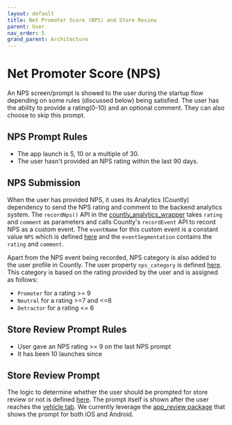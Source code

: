 ```yaml
---
layout: default
title: Net Promoter Score (NPS) and Store Review
parent: User
nav_order: 5
grand_parent: Architecture
---
```


# Net Promoter Score (NPS) 

An NPS screen/prompt is showed to the user during the startup flow depending on some rules (discussed below) being satisfied. The user has the ability to provide a rating(0-10) and an optional comment. They can also choose to skip this prompt. 

## NPS Prompt Rules

* The app launch is 5, 10 or a multiple of 30.
* The user hasn't provided an NPS rating within the last 90 days. 

## NPS Submission

When the user has provided NPS, it uses its Analytics (Countly) dependency to send the NPS rating and comment to the backend analytics system.
The `recordNps()` API in the [countly_analytics_wrapper](https://code.connected.bmw/mobile20/mobile-connected/blob/master/platform_sdk/data/analytics/lib/src/countly_analytics_wrapper.dart) takes `rating` and `comment` as parameters and calls Countly's `recordEvent` API to record NPS as a custom event. The `eventName` for this custom event is a constant value `NPS` which is defined [here](https://code.connected.bmw/mobile20/mobile-connected/blob/master/platform_sdk/data/analytics/lib/src/utils/constants.dart) and the `eventSegmentation` contains the `rating` and `comment`.

Apart from the NPS event being recorded, NPS category is also added to the user profile in Countly. The user property `nps_category` is defined [here](https://code.connected.bmw/mobile20/mobile-connected/blob/master/platform_sdk/data/analytics/lib/src/utils/constants.dart). This category is based on the rating provided by the user and is assigned as follows:
* `Promoter` for a rating >= 9
* `Neutral` for a rating >=7 and <=8
* `Detractor` for a rating <= 6

## Store Review Prompt Rules

* User gave an NPS rating >= 9 on the last NPS prompt
* It has been 10 launches since

## Store Review Prompt

The logic to determine whether the user should be prompted for store review or not is defined [here](https://code.connected.bmw/mobile20/mobile-connected/blob/master/platform_sdk/repositories/app_review_repository/lib/src/app_review_repository.dart). The prompt itself is shown after the user reaches the [vehicle tab](https://code.connected.bmw/mobile20/mobile-connected/blob/master/feature_modules/vehicle/lib/src/vehicle_tab/vehicle_tab_widget.dart). We currently leverage the [app_review package](https://pub.dev/packages/app_review/) that shows the prompt for both iOS and Android.